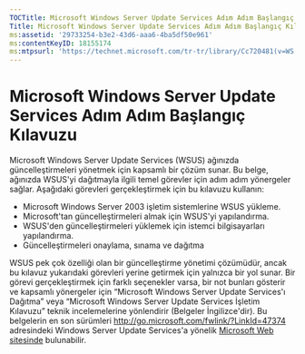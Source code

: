 ```yaml
---
TOCTitle: Microsoft Windows Server Update Services Adım Adım Başlangıç Kılavuzu
Title: Microsoft Windows Server Update Services Adım Adım Başlangıç Kılavuzu
ms:assetid: '29733254-b3e2-43d6-aaa6-4ba5df50e961'
ms:contentKeyID: 18155174
ms:mtpsurl: 'https://technet.microsoft.com/tr-tr/library/Cc720481(v=WS.10)'
---
```


Microsoft Windows Server Update Services Adım Adım Başlangıç Kılavuzu
=====================================================================

Microsoft Windows Server Update Services (WSUS) ağınızda güncelleştirmeleri yönetmek için kapsamlı bir çözüm sunar. Bu belge, ağınızda WSUS'yi dağıtmayla ilgili temel görevler için adım adım yönergeler sağlar. Aşağıdaki görevleri gerçekleştirmek için bu kılavuzu kullanın:

-   Microsoft Windows Server 2003 işletim sistemlerine WSUS yükleme.
-   Microsoft'tan güncelleştirmeleri almak için WSUS'yi yapılandırma.
-   WSUS'den güncelleştirmeleri yüklemek için istemci bilgisayarları yapılandırma.
-   Güncelleştirmeleri onaylama, sınama ve dağıtma

WSUS pek çok özelliği olan bir güncelleştirme yönetimi çözümüdür, ancak bu kılavuz yukarıdaki görevleri yerine getirmek için yalnızca bir yol sunar. Bir görevi gerçekleştirmek için farklı seçenekler varsa, bir not bunları gösterir ve kapsamlı yönergeler için “Microsoft Windows Server Update Services'ı Dağıtma” veya “Microsoft Windows Server Update Services İşletim Kılavuzu” teknik incelemelerine yönlendirir (Belgeler İngilizce'dir). Bu belgelerin en son sürümleri http://go.microsoft.com/fwlink/?LinkId=47374 adresindeki Windows Server Update Services'a yönelik [Microsoft Web sitesinde](http://go.microsoft.com/fwlink/?linkid=47374) bulunabilir.
